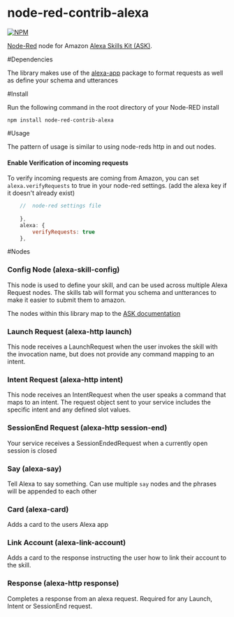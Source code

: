 node-red-contrib-alexa
======================

[![NPM](https://nodei.co/npm/node-red-contrib-alexa.png)](https://nodei.co/npm/node-red-contrib-alexa/)

[Node-Red][1] node for Amazon [Alexa Skills Kit (ASK)][2].

#Dependencies

The library makes use of the [alexa-app][3] package to format requests as well as define your schema and utterances

#Install

Run the following command in the root directory of your Node-RED install

    npm install node-red-contrib-alexa

#Usage

The pattern of usage is similar to using node-reds http in and out nodes.

#### Enable Verification of incoming requests

To verify incoming requests are coming from Amazon, you can set `alexa.verifyRequests` to true in your node-red settings. 
(add the alexa key if it doesn't already exist)

```javascript
	//  node-red settings file
	
	},
	alexa: {
        verifyRequests: true
    },
```

#Nodes

### Config Node (alexa-skill-config)

This node is used to define your skill, and can be used across multiple Alexa Request nodes. The skills tab will
format you schema and untterances to make it easier to submit them to amazon.

The nodes within this library map to the [ASK documentation][4]

### Launch Request (alexa-http launch)

This node receives a LaunchRequest when the user invokes the skill with the invocation name, but does not provide any command mapping to an intent.

### Intent Request (alexa-http intent)

This node receives an IntentRequest when the user speaks a command that maps to an intent. The request object sent to your service includes the specific intent and any defined slot values.

### SessionEnd Request (alexa-http session-end)

Your service receives a SessionEndedRequest when a currently open session is closed

### Say (alexa-say)

Tell Alexa to say something. Can use multiple `say` nodes and the phrases will be appended to each other

### Card (alexa-card)

Adds a card to the users Alexa app

### Link Account (alexa-link-account)

Adds a card to the response instructing the user how to link their account to the skill.

### Response (alexa-http response)

Completes a response from an alexa request. Required for any Launch, Intent or SessionEnd request.


[1]:http://nodered.org
[2]:https://developer.amazon.com/public/solutions/alexa/alexa-skills-kit
[3]:https://www.npmjs.com/package/alexa-app
[4]:https://developer.amazon.com/public/solutions/alexa/alexa-skills-kit/docs/alexa-skills-kit-interface-reference
